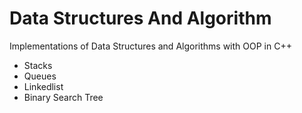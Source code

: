 # Data Structures And Algorithm
 Implementations of Data Structures and Algorithms with OOP in C++

 - Stacks
 - Queues
 - Linkedlist
 - Binary Search Tree
